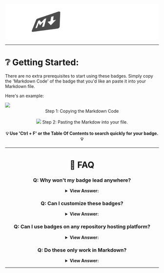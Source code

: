 <img src="assets/md-badges.png">
<hr>

# ❔ Getting Started:

There are no extra prerequisites to start using these badges. Simply copy the 'Markdown Code' of the badge that you'd like an paste it into your Markdown file.

Here's an example:

<img src="https://files.gitbook.com/v0/b/gitbook-x-prod.appspot.com/o/spaces%2FMQ2PNjxiOlGknJG0UQAJ%2Fuploads%2FSvoE6iNy0teOrlPaWejX%2Fimage.png?alt=media&token=f3fea543-8699-44e2-8730-efcaf2808cc0">
<div align="center"> Step 1: Copying the Markdown Code
<br>
<br>

<img src="https://files.gitbook.com/v0/b/gitbook-x-prod.appspot.com/o/spaces%2FMQ2PNjxiOlGknJG0UQAJ%2Fuploads%2FQe23lT4SZLeaSJwFx05E%2Fimage.png?alt=media&token=8610925e-c56f-48ff-bee6-64d6ae90075e">
Step 2: Pasting the Markdow into your file.

<br>

#### 💡 Use 'Ctrl + F' or the Table Of Contents to search quickly for your badge. 💡

<hr>

# 🤔 FAQ


### Q: Why won't my badge lead anywhere?

<details>
<summary><strong>View Answer:</strong></summary>
<br>

By default, (mostly) all badges have (#) at the end of their code to define a link.

**You need to replace the (#) with a link that you'd like the badge to go to when clicked on.**

For example, if the code is:

`[![GitHub](https://img.shields.io/badge/GitHub-%23121011.svg?logo=github&logoColor=white)](#)`


...you'll need to replace the (#) with a link (eg. https://github.com/inttter).

If the code is a dynamically updating badge such as this one:

 `[![GitHub release](https://img.shields.io/github/release/saadeghi/daisyui.svg)](https://github.com/badges/shields/releases)`

 <!-- daisyUI is used as an example - https://github.com/saadeghi/daisyui !-->


You must replace 'saadeghi' with your GitHub username/organization, and 'daisyUI' with your repository name. This includes the redirect URL aswell.

</details>

### Q: Can I customize these badges? 

<details>
<summary><strong>View Answer:</strong></summary>
<br>

Yes, please refer to the [Styles](STYLES.md) and [Customization](CUSTOMISING.md) documentations for how to style and customize your badges.

</details>

### Q: Can I use badges on any repository hosting platform? 

<details>
<summary><strong>View Answer:</strong></summary>
<br>

As long as they support Markdown rendering, you can.

If you need more info, consult the help page for your platform.

</details>

### Q: Do these only work in Markdown?

<details>
<summary><strong>View Answer:</strong></summary>
<br>

**No**, you can also use them in HTML, by using `<a>` tags to link to a website, and `<img src>` tags to display the badge. 

Here's how you may format it if you were to link the badge to a website inside of a HTML file:

```html
<a href="https://kotlinlang.org">
    <img src="https://img.shields.io/badge/Kotlin-%237F52FF.svg?logo=kotlin&logoColor=white" alt="Kotlin">
</a>
```

Result: <a href="https://kotlinlang.org">
    <img src="https://img.shields.io/badge/Kotlin-%237F52FF.svg?logo=kotlin&logoColor=white" alt="Kotlin">
</a>

</details>

<hr>